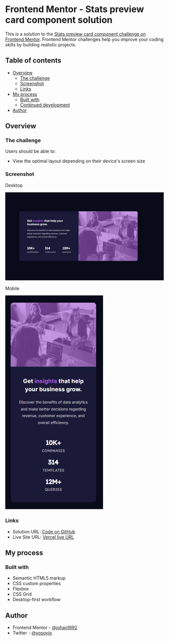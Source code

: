 # Frontend Mentor - Stats preview card component solution

This is a solution to the [Stats preview card component challenge on Frontend Mentor](https://www.frontendmentor.io/challenges/stats-preview-card-component-8JqbgoU62). Frontend Mentor challenges help you improve your coding skills by building realistic projects. 

## Table of contents

- [Overview](#overview)
  - [The challenge](#the-challenge)
  - [Screenshot](#screenshot)
  - [Links](#links)
- [My process](#my-process)
  - [Built with](#built-with)
  - [Continued development](#continued-development)
- [Author](#author)


## Overview

### The challenge

Users should be able to:

- View the optimal layout depending on their device's screen size

### Screenshot

Desktop 

![](./design/desktop-design.JPG)



Mobile 

![](./design/mobile-design.JPG)


### Links

- Solution URL: [Code on GitHub](https://github.com/johan1992/Stats-preview-card-johan)
- Live Site URL: [Vercel live URL](https://stats-preview-card-johan.vercel.app/)

## My process

### Built with

- Semantic HTML5 markup
- CSS custom properties
- Flexbox
- CSS Grid
- Desktop-first workflow




## Author

- Frontend Mentor - [@johan1992](https://www.frontendmentor.io/profile/johan1992)
- Twitter - [@yosoyjo](https://twitter.com/yosoyjo)


